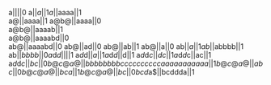 a||||0
a$||a||1
a$||aaaa||1  
a@||aaaa||1 
a@b@||aaaa||0  
a@b@||aaaab||1  
a@b@||aaaabd||0  
ab@||aaaabd||0
ab@||ad||0
ab@||ab||1
ab@||a||0
ab$||a||1
ab$||abbbb||1   
ab$||bbbb||0
a$d$d$||||1
a$d$d$||a||1
a$d$d$||d||1
a$d$d$c||dc||1
a$d$d$c||ac||1
a$d$d$c||bc||0
b@c@a@||bbbbbbbbccccccccccaaaaaaaaaaa||1
b@c@a@||abc||0
b@c@a@||bca||1
b@c@a@||bc||0
bcd$a$||bcddda||1
